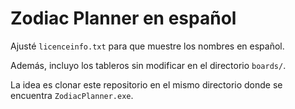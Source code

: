 # Zodiac Planner en español

Ajusté `licenceinfo.txt` para que muestre los nombres en español.

Además, incluyo los tableros sin modificar en el directorio `boards/`.

La idea es clonar este repositorio en el mismo directorio donde se encuentra `ZodiacPlanner.exe`.